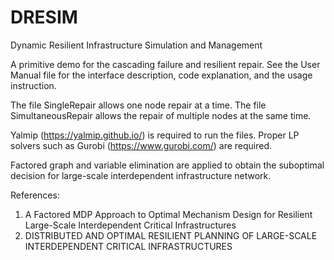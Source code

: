 # DRESIM
Dynamic Resilient Infrastructure Simulation and Management

A primitive demo for the cascading failure and resilient repair. 
See the User Manual file for the interface description, code explanation, and the usage instruction. 

The file SingleRepair allows one node repair at a time. The file SimultaneousRepair allows the repair of multiple nodes at the same time. 

Yalmip (https://yalmip.github.io/) is required to run the files. Proper LP solvers such as Gurobi (https://www.gurobi.com/) are required. 

Factored graph and variable elimination are applied to obtain the suboptimal decision for large-scale interdependent infrastructure network. 

References: 
1. A Factored MDP Approach to Optimal Mechanism Design for Resilient Large-Scale Interdependent Critical Infrastructures
2. DISTRIBUTED AND OPTIMAL RESILIENT PLANNING OF LARGE-SCALE INTERDEPENDENT CRITICAL INFRASTRUCTURES
